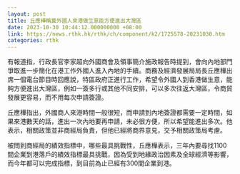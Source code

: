 ```yaml
---
layout: post
title: 丘應樺稱冀外國人來港做生意能方便進出大灣區
date: 2023-10-30 10:44:12.000000000 +08:00
link: https://news.rthk.hk/rthk/ch/component/k2/1725578-20231030.htm
categories: rthk
---
```


有報道指，行政長官李家超向外國商會及領事簡介施政報告時提到，會向內地部門爭取進一步簡化在港工作外國人進入內地的手續。商務及經濟發展局局長丘應樺出席一個電台節目時回應說，特區政府正進行工作，希望令外國人到香港做生意，能夠方便進出大灣區，例如一簽多行或其他不同安排，可以多次往返大灣區，令商貿發展更容易，而不用每次申請簽證。

丘應樺指出，外國商人來港時間一般很短，而申請到內地簽證都需要一定時間，如果來港數天的話，進出一次內地要再申請，未必很方便，所以希望能進出多次。他表示，相關政策並非商經局負責，但他已經將商界意見，交予相關政策局考慮。

被問到商經局的績效指標中，哪些最具挑戰性，丘應樺表示，三年內要尋找1100間企業到港落戶的績效指標最具挑戰，因為受到地緣政治因素及全球經濟等影響，而今年都可以完成指標，到目前為止已經有300間企業到港。

